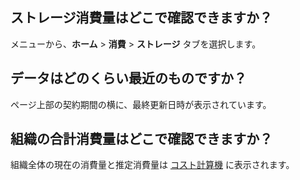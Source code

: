 ストレージ消費量はどこで確認できますか？
----------------------------------------

メニューから、**ホーム** \> **消費** \> **ストレージ** タブを選択します。

データはどのくらい最近のものですか？
------------------------------------

ページ上部の契約期間の横に、最終更新日時が表示されています。

組織の合計消費量はどこで確認できますか？
----------------------------------------

組織全体の現在の消費量と推定消費量は [コスト計算機](vsb1703029847518.md) に表示されます。
